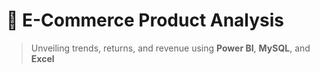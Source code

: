 # 🛒 E-Commerce Product Analysis
>Unveiling trends, returns, and revenue using **Power BI**, **MySQL**, and **Excel**
